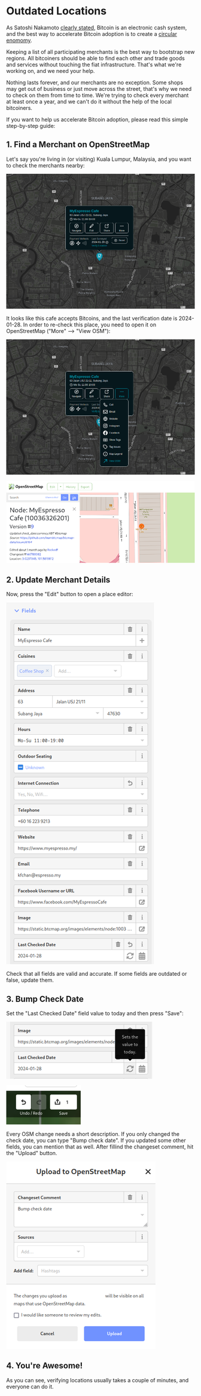 # Outdated Locations

As Satoshi Nakamoto [clearly stated](https://btcmap.org/bitcoin.pdf), Bitcoin is an electronic cash system, and the best way to accelerate Bitcoin adoption is to create a [circular enomomy](https://blog.bitfinex.com/education/a-look-at-bitcoin-circular-economies-around-the-world/).

Keeping a list of all participating merchants is the best way to bootstrap new regions. All bitcoiners should be able to find each other and trade goods and services without touching the fiat infrastructure. That's what we're working on, and we need your help.

Nothing lasts forever, and our merchants are no exception. Some shops may get out of business or just move across the street, that's why we need to check on them from time to time. We're trying to check every merchant at least once a year, and we can't do it without the help of the local bitcoiners.

If you want to help us accelerate Bitcoin adoption, please read this simple step-by-step guide:

## 1. Find a Merchant on OpenStreetMap

Let's say you're living in (or visiting) Kuala Lumpur, Malaysia, and you want to check the merchants nearby:

![image](../images/outdated-1.png)

It looks like this cafe accepts Bitcoins, and the last verification date is 2024-01-28. In order to re-check this place, you need to open it on OpenStreetMap ("More" --> "View OSM"):

![image](../images/outdated-2.png)

![image](../images/outdated-3.png)

## 2. Update Merchant Details

Now, press the "Edit" button to open a place editor:

![image](../images/outdated-4.png)

Check that all fields are valid and accurate. If some fields are outdated or false, update them.

## 3. Bump Check Date

Set the "Last Checked Date" field value to today and then press "Save":

![image](../images/outdated-5.png)

![image](../images/outdated-6.png)

Every OSM change needs a short description. If you only changed the check date, you can type "Bump check date". If you updated some other fields, you can mention that as well. After fillind the changeset comment, hit the "Upload" button.

![image](../images/outdated-7.png)

## 4. You're Awesome!

As you can see, verifying locations usually takes a couple of minutes, and everyone can do it.

